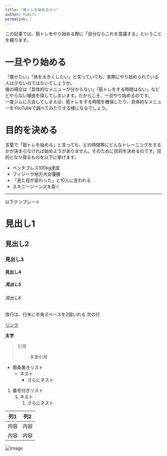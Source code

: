 ```yaml
---
title: "筋トレを始める人へ"
author: HaBits
permalink: /
---
```

  この記事では、筋トレをやり始める際に「自分ならこれを意識する」ということを綴ります。  
  
# 一旦やり始める  
「痩せたい」「体を大きくしたい」と言っていても、実際にやり始められている人は少ないのではないでしょうか。  
僕の場合は「具体的なメニューが分からない」「筋トレをする時間はない」などとやらない理由を探してしまいます。だからこそ、一旦やり始めるのです。  
一度ジムに入会してしまえば、筋トレをする時間を確保したり、具体的なメニューをYouTubeで調べてみたりする様になるでしょう。  
# 目的を決める  
言葉で「筋トレを始める」と言っても、どの時間帯にどんなトレーニングをするかが決まらなければ始めようがありません。そのために目的を決めるのです。目的となり得るものを以下に挙げます。  
- ベンチプレス100kg達成  
- フィジーク地方大会優勝  
- 「見た目が変わった」と10人に言われる  
- スキニージーンズを穿く  




---

以下テンプレート

# 見出し1
## 見出し2
### 見出し3
#### 見出し4
##### 見出し5
###### 見出し6

改行は、行末に半角スペースを2個いれる
次の行

[リンク](https://www.google.co.jp/)

**太字**

> 引用
>> 多重引用


- 箇条書きリスト
  - ネスト
    - さらにネスト


1. 番号付きリスト
   1. ネスト
      1. さらにネスト


| 列1  | 列2  |
|-----|-----|
| 内容  | 内容  |
| 内容  | 内容  |

![image](/GHPages_WebSite/assets/images/logo-150.png)
